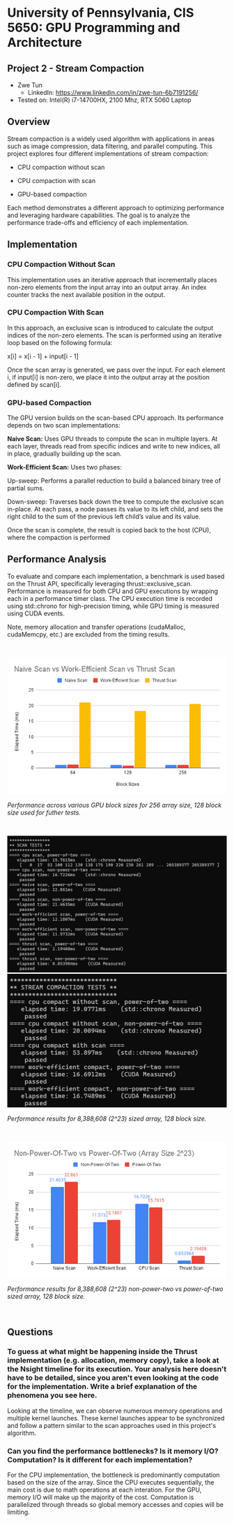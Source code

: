 # University of Pennsylvania, CIS 5650: GPU Programming and Architecture
## Project 2 - Stream Compaction 

* Zwe Tun
  * LinkedIn: https://www.linkedin.com/in/zwe-tun-6b7191256/
* Tested on: Intel(R) i7-14700HX, 2100 Mhz, RTX 5060 Laptop

## Overview 
Stream compaction is a widely used algorithm with applications in areas such as image compression, data filtering, and parallel computing. This project explores four different implementations of stream compaction:

- CPU compaction without scan

- CPU compaction with scan

- GPU-based compaction

Each method demonstrates a different approach to optimizing performance and leveraging hardware capabilities. The goal is to analyze the performance trade-offs and efficiency of each implementation.

## Implementation 

###  CPU Compaction Without Scan 
This implementation uses an iterative approach that incrementally places non-zero elements from the input array into an output array. An index counter tracks the next available position in the output. 

### CPU Compaction With Scan 
In this approach, an exclusive scan is introduced to calculate the output indices of the non-zero elements. The scan is performed using an iterative loop based on the following formula:

x[i] = x[i - 1] + input[i - 1]

Once the scan array is generated, we pass over the input. For each element i, if input[i] is non-zero, we place it into the output array at the position defined by scan[i].

### GPU-based Compaction
The GPU version builds on the scan-based CPU approach. Its performance depends on two scan implementations:

**Naive Scan:**
Uses GPU threads to compute the scan in multiple layers. At each layer, threads read from specific indices and write to new indices, all in place, gradually building up the scan. 

**Work-Efficient Scan:**
Uses two phases:

Up-sweep: 
Performs a parallel reduction to build a balanced binary tree of partial sums.

Down-sweep:
Traverses back down the tree to compute the exclusive scan in-place. At each pass, a node passes its value to its left child, and sets the right child to the sum of the previous left child’s value and its value. 

Once the scan is complete, the result is copied back to the host (CPU), where the compaction is performed

## Performance Analysis
To evaluate and compare each implementation, a benchmark is used based on the Thrust API, specifically leveraging thrust::exclusive_scan. Performance is measured for both CPU and GPU executions by wrapping each in a performance timer class. The CPU execution time is recorded using std::chrono for high-precision timing, while GPU timing is measured using CUDA events.

Note, memory allocation and transfer operations (cudaMalloc, cudaMemcpy, etc.) are excluded from the timing results.


&nbsp;


![Stream Compaction](img/block.png)

*Performance across various GPU block sizes for 256 array size, 128 block size used for futher tests.*


&nbsp;


![Stream Compaction](img/Scan.png)
![Stream Compaction](img/compact.png)

*Performance results for 8,388,608 (2^23) sized array, 128 block size.*

&nbsp;


![Stream Compaction](img/size.png)

*Performance results for 8,388,608 (2^23) non-power-two vs power-of-two sized array, 128 block size.*

&nbsp;

## Questions 
### To guess at what might be happening inside the Thrust implementation (e.g. allocation, memory copy), take a look at the Nsight timeline for its execution. Your analysis here doesn't have to be detailed, since you aren't even looking at the code for the implementation. Write a brief explanation of the phenomena you see here.

Looking at the timeline, we can observe numerous memory operations and multiple kernel launches. These kernel launches appear to be synchronized and follow a pattern similar to the scan approaches used in this project's algorithm.

### Can you find the performance bottlenecks? Is it memory I/O? Computation? Is it different for each implementation?
For the CPU implementation, the bottleneck is predominantly computation based on the size of the array. Since the CPU executes sequentially, the main cost is due to math operations at each interation. For the GPU, memory I/O will make up the majority of the cost. Computation is parallelized through threads so global memory accesses and copies will be limiting. 
